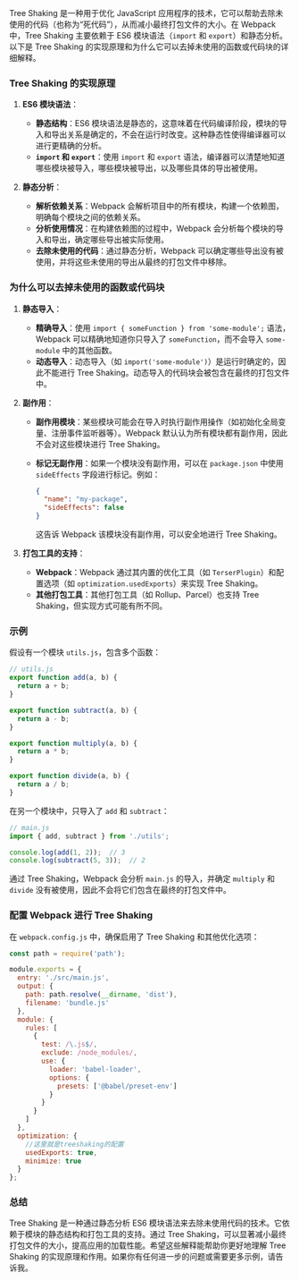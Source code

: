 Tree Shaking 是一种用于优化 JavaScript 应用程序的技术，它可以帮助去除未使用的代码（也称为“死代码”），从而减小最终打包文件的大小。在 Webpack 中，Tree Shaking 主要依赖于 ES6 模块语法（`import` 和 `export`）和静态分析。以下是 Tree Shaking 的实现原理和为什么它可以去掉未使用的函数或代码块的详细解释。

### Tree Shaking 的实现原理

1. **ES6 模块语法**：
   - **静态结构**：ES6 模块语法是静态的，这意味着在代码编译阶段，模块的导入和导出关系是确定的，不会在运行时改变。这种静态性使得编译器可以进行更精确的分析。
   - **`import` 和 `export`**：使用 `import` 和 `export` 语法，编译器可以清楚地知道哪些模块被导入，哪些模块被导出，以及哪些具体的导出被使用。

2. **静态分析**：
   - **解析依赖关系**：Webpack 会解析项目中的所有模块，构建一个依赖图，明确每个模块之间的依赖关系。
   - **分析使用情况**：在构建依赖图的过程中，Webpack 会分析每个模块的导入和导出，确定哪些导出被实际使用。
   - **去除未使用的代码**：通过静态分析，Webpack 可以确定哪些导出没有被使用，并将这些未使用的导出从最终的打包文件中移除。

### 为什么可以去掉未使用的函数或代码块

1. **静态导入**：
   - **精确导入**：使用 `import { someFunction } from 'some-module';` 语法，Webpack 可以精确地知道你只导入了 `someFunction`，而不会导入 `some-module` 中的其他函数。
   - **动态导入**：动态导入（如 `import('some-module')`）是运行时确定的，因此不能进行 Tree Shaking。动态导入的代码块会被包含在最终的打包文件中。

2. **副作用**：
   - **副作用模块**：某些模块可能会在导入时执行副作用操作（如初始化全局变量、注册事件监听器等）。Webpack 默认认为所有模块都有副作用，因此不会对这些模块进行 Tree Shaking。
   - **标记无副作用**：如果一个模块没有副作用，可以在 `package.json` 中使用 `sideEffects` 字段进行标记。例如：

     ```json
     {
       "name": "my-package",
       "sideEffects": false
     }
     ```

     这告诉 Webpack 该模块没有副作用，可以安全地进行 Tree Shaking。

3. **打包工具的支持**：
   - **Webpack**：Webpack 通过其内置的优化工具（如 `TerserPlugin`）和配置选项（如 `optimization.usedExports`）来实现 Tree Shaking。
   - **其他打包工具**：其他打包工具（如 Rollup、Parcel）也支持 Tree Shaking，但实现方式可能有所不同。

### 示例

假设有一个模块 `utils.js`，包含多个函数：

```javascript
// utils.js
export function add(a, b) {
  return a + b;
}

export function subtract(a, b) {
  return a - b;
}

export function multiply(a, b) {
  return a * b;
}

export function divide(a, b) {
  return a / b;
}
```

在另一个模块中，只导入了 `add` 和 `subtract`：

```javascript
// main.js
import { add, subtract } from './utils';

console.log(add(1, 2));  // 3
console.log(subtract(5, 3));  // 2
```

通过 Tree Shaking，Webpack 会分析 `main.js` 的导入，并确定 `multiply` 和 `divide` 没有被使用，因此不会将它们包含在最终的打包文件中。

### 配置 Webpack 进行 Tree Shaking

在 `webpack.config.js` 中，确保启用了 Tree Shaking 和其他优化选项：

```javascript
const path = require('path');

module.exports = {
  entry: './src/main.js',
  output: {
    path: path.resolve(__dirname, 'dist'),
    filename: 'bundle.js'
  },
  module: {
    rules: [
      {
        test: /\.js$/,
        exclude: /node_modules/,
        use: {
          loader: 'babel-loader',
          options: {
            presets: ['@babel/preset-env']
          }
        }
      }
    ]
  },
  optimization: {
    //这里就是treeshaking的配置
    usedExports: true,
    minimize: true
  }
};
```

### 总结

Tree Shaking 是一种通过静态分析 ES6 模块语法来去除未使用代码的技术。它依赖于模块的静态结构和打包工具的支持。通过 Tree Shaking，可以显著减小最终打包文件的大小，提高应用的加载性能。希望这些解释能帮助你更好地理解 Tree Shaking 的实现原理和作用。如果你有任何进一步的问题或需要更多示例，请告诉我。
